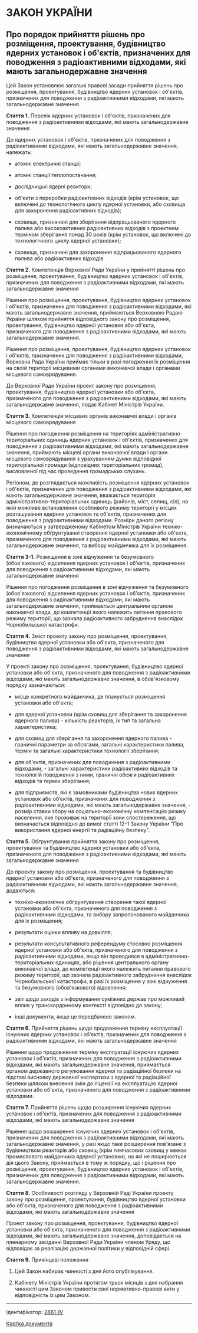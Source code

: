 # ЗАКОН УКРАЇНИ

## Про порядок прийняття рішень про розміщення, проектування, будівництво ядерних установок і об'єктів, призначених для поводження з радіоактивними відходами, які мають загальнодержавне значення

Цей Закон установлює загальні правові засади прийняття рішень про розміщення, проектування, будівництво ядерних установок і об'єктів, призначених для поводження з радіоактивними відходами, які мають загальнодержавне значення.

**Стаття 1.** Перелік ядерних установок і об'єктів, призначених для поводження з радіоактивними відходами, які мають загальнодержавне значення

До ядерних установок і об'єктів, призначених для поводження з радіоактивними відходами, які мають загальнодержавне значення, належать:

* атомні електричні станції;

* атомні станції теплопостачання;

* дослідницькі ядерні реактори;

* об'єкти з переробки радіоактивних відходів (крім установок, що включені до технологічного циклу ядерної установки, або сховища для захоронення радіоактивних відходів);

* сховища, призначені для зберігання відпрацьованого ядерного палива або високоактивних радіоактивних відходів з проектним терміном зберігання понад 30 років (крім установок, що включені до технологічного циклу ядерної установки);

* сховища, призначені для захоронення відпрацьованого ядерного палива або радіоактивних відходів.

**Стаття 2.** Компетенція Верховної Ради України у прийнятті рішень про розміщення, проектування, будівництво ядерних установок і об'єктів, призначених для поводження з радіоактивними відходами, які мають загальнодержавне значення

Рішення про розміщення, проектування, будівництво ядерних установок і об'єктів, призначених для поводження з радіоактивними відходами, які мають загальнодержавне значення, приймаються Верховною Радою України шляхом прийняття відповідного закону про розміщення, проектування, будівництво ядерної установки або об'єкта, призначеного для поводження з радіоактивними відходами, які мають загальнодержавне значення.

Рішення про розміщення, проектування, будівництво ядерних установок і об'єктів, призначених для поводження з радіоактивними відходами, Верховна Рада України приймає тільки в разі погодження їх розміщення на своїй території місцевими органами виконавчої влади і органами місцевого самоврядування.

До Верховної Ради України проект закону про розміщення, проектування, будівництво ядерної установки або об'єкта, призначеного для поводження з радіоактивними відходами, які мають загальнодержавне значення, подає Кабінет Міністрів України.

**Стаття 3.** Компетенція місцевих органів виконавчої влади і органів місцевого самоврядування

Рішення про погодження розміщення на територіях адміністративно-територіальних одиниць ядерних установок і об'єктів, призначених для поводження з радіоактивними відходами, які мають загальнодержавне значення, приймають місцеві органи виконавчої влади і органи місцевого самоврядування з урахуванням думки відповідної територіальної громади (відповідних територіальних громад), висловленої під час проведення громадських слухань.

Регіоном, де розглядається можливість розміщення ядерних установок і об'єктів, призначених для поводження з радіоактивними відходами, які мають загальнодержавне значення, вважається територія адміністративно-територіальних одиниць (районів, міст, селищ, сіл), на якій можливе встановлення особливого режиму території у місцях розташування ядерних установок та об'єктів, призначених для поводження з радіоактивними відходами. Розміри даного регіону визначаються у затвердженому Кабінетом Міністрів України техніко-економічному обґрунтуванні створення ядерної установки або об'єкта, призначеного для поводження з радіоактивними відходами, які мають загальнодержавне значення, та вибору майданчика для їх розміщення.

**Стаття 3-1.** Розміщення в зоні відчуження та безумовного (обов'язкового) відселення ядерних установок і об'єктів, призначених для поводження з радіоактивними відходами, які мають загальнодержавне значення

Рішення про погодження розміщення в зоні відчуження та безумовного (обов'язкового) відселення ядерних установок і об'єктів, призначених для поводження з радіоактивними відходами, які мають загальнодержавне значення, приймається центральним органом виконавчої влади, до компетенції якого належить питання правового режиму території, що зазнала радіоактивного забруднення внаслідок Чорнобильської катастрофи.

**Стаття 4.** Зміст проекту закону про розміщення, проектування, будівництво ядерної установки або об'єкта, призначеного для поводження з радіоактивними відходами, які мають загальнодержавне значення

У проекті закону про розміщення, проектування, будівництво ядерної установки або об'єкта, призначеного для поводження з радіоактивними відходами, які мають загальнодержавне значення, в обов'язковому порядку зазначаються:

* місце конкретного майданчика, де планується розміщення установки або об'єкта;

* для ядерної установки (крім сховищ для зберігання та захоронення ядерного палива) - кількість реакторів, їх тип та загальна характеристика;

* для сховищ для зберігання та захоронення ядерного палива - граничні параметри за обсягами, загальні характеристики палива, термін та загальні характеристики технології зберігання;

* для об'єктів, призначених для поводження з радіоактивними відходами, - загальні характеристики радіоактивних відходів та технологій поводження з ними, граничні обсяги радіоактивних відходів та термін зберігання;

* для підприємств, які є замовниками будівництва нових ядерних установок або об’єктів, призначених для поводження з радіоактивними відходами, які мають загальнодержавне значення, - розмір ставки збору на соціально-економічну компенсацію ризику населення, яке проживає на території зони спостереження, що визначається відповідно до вимог статті 12-1 Закону України "Про використання ядерної енергії та радіаційну безпеку".

**Стаття 5.** Обґрунтування прийняття закону про розміщення, проектування та будівництво ядерної установки або об'єкта, призначеного для поводження з радіоактивними відходами, які мають загальнодержавне значення

До проекту закону про розміщення, проектування та будівництво ядерної установки або об'єкта, призначеного для поводження з радіоактивними відходами, які мають загальнодержавне значення, додаються:

* техніко-економічне обґрунтування створення такої ядерної установки або об'єкта, призначеного для поводження з радіоактивними відходами, та вибору запропонованого майданчика для їх розміщення;

* результати оцінки впливу на довкілля;

* результати консультативного референдуму стосовно розміщення ядерної установки або об'єкта, призначеного для поводження з радіоактивними відходами, якщо він проводився в адміністративно-територіальних одиницях, або рішення центрального органу виконавчої влади, до компетенції якого належить питання правового режиму території, що зазнала радіоактивного забруднення внаслідок Чорнобильської катастрофи, в разі їх розміщення у зоні відчуження та безумовного (обов'язкового) відселення;

* звіт щодо заходів з інформування суміжних держав про можливий вплив у транскордонному контексті відповідно до закону;

* інші документи, якщо це передбачено законом.

**Стаття 6.** Прийняття рішень щодо продовження терміну експлуатації існуючих ядерних установок і об'єктів, призначених для поводження з радіоактивними відходами, які мають загальнодержавне значення

Рішення щодо продовження терміну експлуатації існуючих ядерних установок і об'єктів, призначених для поводження з радіоактивними відходами, які мають загальнодержавне значення, приймається органом державного регулювання ядерної та радіаційної безпеки на підставі висновку державної експертизи з ядерної та радіаційної безпеки шляхом внесення змін до ліцензії на експлуатацію ядерної установки або об'єкта, призначеного для поводження з радіоактивними відходами.

**Стаття 7.** Прийняття рішень щодо розширення існуючих ядерних установок і об'єктів, призначених для поводження з радіоактивними відходами, які мають загальнодержавне значення

Рішення щодо розширення існуючих ядерних установок і об'єктів, призначених для поводження з радіоактивними відходами, які мають загальнодержавне значення, у разі якщо таке розширення пов'язане з будівництвом реакторів або сховищ (крім тимчасових сховищ у межах промислового майданчика ядерної установки), на які не поширюється дія цього Закону, приймається в тому ж порядку, що і рішення про розміщення, проектування, будівництво ядерних установок і об'єктів, призначених для поводження з радіоактивними відходами, які мають загальнодержавне значення.

**Стаття 8.** Особливості розгляду у Верховній Раді України проекту закону про розміщення, проектування, будівництво ядерної установки або об'єкта, призначеного для поводження з радіоактивними відходами, які мають загальнодержавне значення

Проект закону про розміщення, проектування, будівництво ядерної установки або об'єкта, призначеного для поводження з радіоактивними відходами, які мають загальнодержавне значення, доповідається на пленарному засіданні Верховної Ради України членом Уряду, що відповідає за реалізацію державної політики у відповідній сфері.

**Стаття 9.** Прикінцеві положення

1. Цей Закон набирає чинності з дня його опублікування.

2. Кабінету Міністрів України протягом трьох місяців з дня набрання чинності цим Законом привести свої нормативно-правові акти у відповідність із цим Законом.

***

Ідентифікатор: [2861-IV](https://zakon.rada.gov.ua/laws/show/2861-15)

[Картка документа](https://zakon.rada.gov.ua/laws/card/2861-15)

